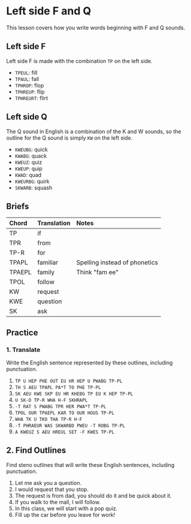 # Left side F and Q

This lesson covers how you write words beginning with F and Q sounds.

## Left side F

Left side F is made with the combination `TP` on the left side.

<Steno-Display labels="all" stroke="F" />

- `TPEUL`: fill
- `TPAUL`: fall
- `TPHROP`: flop
- `TPHREUP`: flip
- `TPHREURT`: flirt

## Left side Q

The Q sound in English is a combination of the K and W sounds, so the outline for the Q sound is simply `KW` on the left side.

<Steno-Display labels="all" stroke="Q" />

- `KWEUBG`: quick
- `KWABG`: quack
- `KWEUZ`: quiz
- `KWEUP`: quip
- `KWAD`: quad
- `KWEURBG`: quirk
- `SKWARB`: squash

## Briefs

| Chord  | Translation | Notes                         |
| :----- | :---------- | :---------------------------- |
| TP     | if          |                               |
| TPR    | from        |                               |
| TP-R   | for         |                               |
| TPAPL  | familiar    | Spelling instead of phonetics |
| TPAEPL | family      | Think "fam ee"                |
| TPOL   | follow      |                               |
| KW     | request     |                               |
| KWE    | question    |                               |
| SK     | ask         |                               |

## Practice

### 1. Translate

Write the English sentence represented by these outlines, including punctuation.

1. `TP U HEP PHE OUT EU HR HEP U PWABG TP-PL`
2. `TH S AEU TPAPL PA*T TO PHE TP-PL`
3. `SK AEU KWE SKP EU HR KHEBG TP EU K HEP TP-PL`
4. `U SK-D TP-R WHA H-F SKHRAPL`
5. `-T RAT S PWABG TPR HER PWA*T TP-PL`
6. `TPOL OUR TPAEPL KAR TO OUR HOUS TP-PL`
7. `WHA TK U TKO THA TP-R H-F`
8. `-T PHRAEUR WAS SKWARBD PWEU -T ROBG TP-PL`
9. `A KWEUZ S AEU HREUL SET -F KWES TP-PL`

## 2. Find Outlines

Find steno outlines that will write these English sentences, including punctuation.

1. Let me ask you a question.
2. I would request that you stop.
3. The request is from dad, you should do it and be quick about it.
4. If you walk to the mall, I will follow.
5. In this class, we will start with a pop quiz.
6. Fill up the car before you leave for work!
